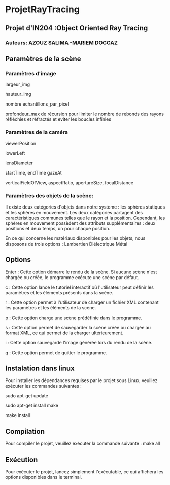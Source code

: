 # ProjetRayTracing
## Projet d'IN204 :Object Oriented Ray Tracing 

### Auteurs: AZOUZ SALIMA -MARIEM DOGGAZ

## Paramètres de la scène

### Paramètres d'image

   largeur_img

   hauteur_img

   nombre echantillons_par_pixel

   profondeur_max de récursion pour limiter le nombre de rebonds des rayons réfléchies et réfractés et eviter les boucles infinies

 ### Paramètres de la caméra

   viewerPosition

   lowerLeft

   lensDiameter

   startTime, endTime
   gazeAt

verticalFieldOfView, aspectRatio, apertureSize, focalDistance


### Paramètres des objets de  la scène:

Il existe deux catégories d'objets dans notre système : les sphères statiques et les sphères en mouvement. Les deux catégories partagent des caractéristiques communes telles que le rayon et la position. Cependant, les sphères en mouvement possèdent des attributs supplémentaires : deux positions et deux temps, un pour chaque position.

En ce qui concerne les matériaux disponibles pour les objets, nous disposons de trois options :
Lambertien
Diélectrique
Métal
## Options

Enter : Cette option démarre le rendu de la scène. Si aucune scène n'est chargée ou créée, le programme exécute une scène par défaut.

c : Cette option lance le tutoriel interactif où l'utilisateur peut définir les paramètres et les éléments présents dans la scène.

r : Cette option permet à l'utilisateur de charger un fichier XML contenant les paramètres et les éléments de la scène. 

p : Cette option charge une scène prédéfinie dans le programme.

s : Cette option permet de sauvegarder la scène créée ou chargée au format XML, ce qui permet de la charger ultérieurement.

i : Cette option sauvegarde l'image générée lors du rendu de la scène.

q : Cette option permet de quitter le programme.

## Instalation dans linux
Pour installer les dépendances requises par le projet sous Linux, veuillez exécuter les commandes suivantes :

sudo apt-get update

sudo apt-get install make

make install
## Compilation
Pour compiler le projet, veuillez exécuter la commande suivante :
make all
## Exécution
Pour exécuter le projet, lancez simplement l'exécutable, ce qui affichera les options disponibles dans le terminal.







